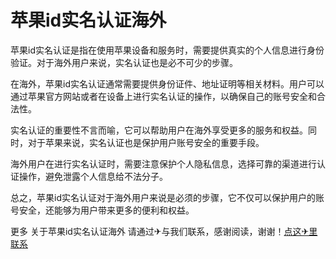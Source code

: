 # 苹果id实名认证海外

苹果id实名认证是指在使用苹果设备和服务时，需要提供真实的个人信息进行身份验证。对于海外用户来说，实名认证也是必不可少的步骤。

在海外，苹果id实名认证通常需要提供身份证件、地址证明等相关材料。用户可以通过苹果官方网站或者在设备上进行实名认证的操作，以确保自己的账号安全和合法性。

实名认证的重要性不言而喻，它可以帮助用户在海外享受更多的服务和权益。同时，对于苹果来说，实名认证也是保护用户账号安全的重要手段。

海外用户在进行实名认证时，需要注意保护个人隐私信息，选择可靠的渠道进行认证操作，避免泄露个人信息给不法分子。

总之，苹果id实名认证对于海外用户来说是必须的步骤，它不仅可以保护用户的账号安全，还能够为用户带来更多的便利和权益。

更多 关于苹果id实名认证海外 请通过✈与我们联系，感谢阅读，谢谢！[点这✈里联系](https://d.k02.cc)